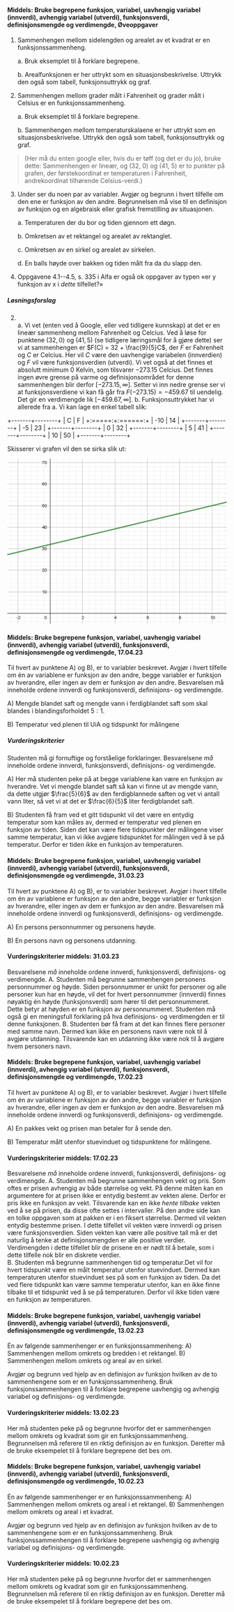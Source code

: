 #### Middels: Bruke begrepene funksjon, variabel, uavhengig variabel (innverdi), avhengig variabel (utverdi), funksjonsverdi, definisjonsmengde og verdimengde,  Øveoppgaver

1. Sammenhengen mellom sidelengden og arealet av et kvadrat er en
    funksjonssammenheng.

    a.  Bruk eksemplet til å forklare begrepene.

    b.  Arealfunksjonen er her uttrykt som en situasjonsbeskrivelse.
        Uttrykk den også som tabell, funksjonsuttrykk og graf.

2. Sammenhengen mellom grader målt i Fahrenheit og grader målt i
    Celsius er en funksjonssammenheng.

    a.  Bruk eksemplet til å forklare begrepene.

    b.  Sammenhengen mellom temperaturskalaene er her uttrykt som en
        situasjonsbeskrivelse. Uttrykk den også som tabell,
        funksjonsuttrykk og graf.

> (Her må du enten google eller, hvis du er tøff (og det er du jo),
> bruke dette: Sammenhengen er lineær, og $(32,\ 0)$ og $(41,\ 5)$ er to
> punkter på grafen, der førstekoordinat er temperaturen i Fahrenheit,
> andrekoordinat tilhørende Celsius-verdi.)

3. Under ser du noen par av variabler. Avgjør og begrunn i hvert
    tilfelle om den ene er funksjon av den andre. Begrunnelsen må vise
    til en definisjon av funksjon og en algebraisk eller grafisk
    fremstilling av situasjonen.

    a.  Temperaturen der du bor og tiden gjennom ett døgn.

    b.  Omkretsen av et rektangel og arealet av rektanglet.

    c.  Omkretsen av en sirkel og arealet av sirkelen.

    d.  En balls høyde over bakken og tiden målt fra da du slapp den.

4. Oppgavene 4.1--4.5, s. 335 i Alfa er også ok oppgaver av typen «er y
    funksjon av x i *dette* tilfellet?»

##### Løsningsforslag

2. \
   a. Vi vet (enten ved å Google, eller ved tidligere kunnskap) at det er en lineær sammenheng mellom Fahrenheit og Celcius. Ved å løse for punktene $(32,0)$ og $(41, 5)$ (se tidligere læringsmål for å gjøre dette) ser vi at sammenhengen er $F(C) = 32 + \frac{9}{5}C$, der $F$ er Fahrenheit og $C$ er Celcius. Her vil $C$ være den uavhengige variabelen (innverdien) og $F$ vil være funksjonsverdien (utverdi). Vi vet også at det finnes et absolutt minimum $0$ Kelvin, som tilsvarer $-273.15$ Celcius. Det finnes ingen øvre grense på varme og definisjonsområdet for denne sammenhengen blir derfor $[-273.15, \infty]$. Setter vi inn nedre grense ser vi at funksjonsverdiene vi kan få går fra $F(-273.15) = -459.67$ til uendelig. Det gir en verdimengde lik $[-459.67, \infty]$.
   b. Funksjonsuttrykket har vi allerede fra a. Vi kan lage en enkel tabell slik:

+-------+--------+
| C     |   F    |
+:=====:+:======:+
| -10   |   14   |
+-------+--------+
| -5    |   23   |
+-------+--------+
| 0     |   32   |
+-------+--------+
| 5     |   41   |
+-------+--------+
| 10    |   50   |
+-------+--------+

   Skisserer vi grafen vil den se sirka slik ut:

![](https://raw.githubusercontent.com/Andremartiny/MA-173/main/img/2023-03-27-12-33-04.png)

#### Middels: Bruke begrepene funksjon, variabel, uavhengig variabel (innverdi), avhengig variabel (utverdi), funksjonsverdi, definisjonsmengde og verdimengde,  17.04.23

Til hvert av punktene A) og B), er to variabler beskrevet. Avgjør i hvert tilfelle om én av variablene er funksjon av den andre, begge variabler er funksjon av hverandre, eller ingen av dem er funksjon av den andre. Besvarelsen må inneholde ordene innverdi og funksjonsverdi, definisjons- og verdimengde.

A) Mengde blandet saft og mengde vann i ferdigblandet saft som skal blandes i blandingsforholdet $5: 1$.

B) Temperatur ved plenen til UiA og tidspunkt for målingene

##### Vurderingskriterier

Studenten må gi fornuftige og forståelige forklaringer. Besvarelsene *må* inneholde ordene innverdi, funksjonsverdi, definisjons- og verdimengde.

A) Her må studenten peke på at begge variablene kan være en funksjon av hverandre. Vet vi mengde blandet saft så kan vi finne ut av mengde vann, da dette utgjør $\frac{5}{6}$ av den ferdigblannede saften og vet vi antall vann liter, så vet vi at det er $\frac{6}{5}$ liter ferdigblandet saft.

B) Studenten få fram ved et gitt tidspunkt vil det være en entydig temperatur som kan måles av, dermed er temperatur ved plenen en funksjon av tiden. Siden det kan være flere tidspunkter der målingene viser samme temperatur, kan vi ikke avgjøre tidspunktet for målingen ved å se på temperatur. Derfor er tiden ikke en funksjon av temperaturen.

#### Middels: Bruke begrepene funksjon, variabel, uavhengig variabel (innverdi), avhengig variabel (utverdi), funksjonsverdi, definisjonsmengde og verdimengde,  31.03.23

Til hvert av punktene A) og B), er to variabler beskrevet. Avgjør i hvert tilfelle om én av variablene er funksjon av den andre, begge variabler er funksjon av hverandre, eller ingen av dem er funksjon av den andre. Besvarelsen må inneholde ordene innverdi og funksjonsverdi, definisjons- og verdimengde.

A) En persons personnummer og personens høyde.

B) En persons navn og personens utdanning.

#### Vurderingskriterier middels:  31.03.23

Besvarelsene *må* inneholde ordene innverdi, funksjonsverdi, definisjons- og verdimengde.
A. Studenten må begrunne sammenhengen personens personnummer og høyde. Siden personnummer er unikt for personer og alle personer kun har en høyde, vil det for hvert personnummer (innverdi) finnes nøyaktig én høyde (funksjonsverdi) som hører til det personnummeret. Dette betyr at høyden er en funksjon av personnummeret. Studenten må også gi en meningsfull forklaring på hva definisjons- og verdimengden er til denne funksjonen.
B. Studenten bør få fram at det kan finnes flere personer med samme navn. Dermed kan ikke en personens navn være nok til å avgjøre utdanning. Tilsvarende kan en utdanning ikke være nok til å avgjøre hvem personers navn.

#### Middels: Bruke begrepene funksjon, variabel, uavhengig variabel (innverdi), avhengig variabel (utverdi), funksjonsverdi, definisjonsmengde og verdimengde,  17.02.23

Til hvert av punktene A) og B), er to variabler beskrevet. Avgjør i hvert tilfelle om én av variablene er funksjon av den andre, begge variabler er funksjon av hverandre, eller ingen av dem er funksjon av den andre. Besvarelsen må inneholde ordene innverdi og funksjonsverdi, definisjons- og verdimengde.

A) En pakkes vekt og prisen man betaler for å sende den.

B) Temperatur målt utenfor stuevinduet og tidspunktene for målingene.

#### Vurderingskriterier middels:  17.02.23

Besvarelsene *må* inneholde ordene innverdi, funksjonsverdi, definisjons- og verdimengde.
A. Studenten må begrunne sammenhengen vekt og pris. Som oftes er prisen avhengig av både størrelse og vekt. På denne måten kan en argumentere for at prisen ikke er entydig bestemt av vekten alene. Derfor er pris ikke en funksjon av vekt. Tilsvarende kan en ikke *hente tilbake* vekten ved å se på prisen, da disse ofte settes i intervaller. På den andre side kan en tolke oppgaven som at pakken er i en fiksert størrelse. Dermed vil vekten entydig bestemme prisen. I dette tilfellet vil vekten være innverdi og prisen være funksjonsverdien. Siden vekten kan være alle positive tall må er det naturlig å tenke at definisjonsmengden er alle positive verdier. Verdimengden i dette tilfellet blir de prisene en er nødt til å betale, som i dette tilfelle nok blir en diskrete verdier.  
B. Studenten må begrunne sammenhengen tid og temperatur.Det vil for hvert tidspunkt være en målt temperatur utenfor stuevinduet. Dermed kan temperaturen utenfor stuevinduet ses på som en funksjon av tiden. Da det ved flere tidspunkt kan være samme temperatur utenfor, kan en ikke finne tilbake til et tidspunkt ved å se på temperaturen. Derfor vil ikke tiden være en funksjon av temperaturen.

#### Middels: Bruke begrepene funksjon, variabel, uavhengig variabel (innverdi), avhengig variabel (utverdi), funksjonsverdi, definisjonsmengde og verdimengde,  13.02.23

Én av følgende sammenhenger er en funksjonssammenheng: A) Sammenhengen mellom omkrets og bredden i et rektangel. B) Sammenhengen mellom omkrets og areal av en sirkel.  

Avgjør og begrunn ved hjelp av en definisjon av funksjon hvilken av de to sammenhengene som er en funksjonssammenheng.
Bruk funksjonssammenhengen til å forklare begrepene uavhengig og avhengig variabel og definisjons- og verdimengde.

#### Vurderingskriterier middels:  13.02.23

Her må studenten peke på og begrunne hvorfor det er sammenhengen mellom omkrets og kvadrat som gir en funksjonssammenheng. Begrunnelsen må referere til en riktig definisjon av en funksjon. Deretter må de bruke eksempelet til å forklare begrepene det bes om.

#### Middels: Bruke begrepene funksjon, variabel, uavhengig variabel (innverdi), avhengig variabel (utverdi), funksjonsverdi, definisjonsmengde og verdimengde,  10.02.23

Én av følgende sammenhenger er en funksjonssammenheng: A) Sammenhengen mellom omkrets og areal i et rektangel. B) Sammenhengen mellom omkrets og areal i et kvadrat.  

Avgjør og begrunn ved hjelp av en definisjon av funksjon hvilken av de to sammenhengene som er en funksjonssammenheng.
Bruk funksjonssammenhengen til å forklare begrepene uavhengig og avhengig variabel og definisjons- og verdimengde.

#### Vurderingskriterier middels:  10.02.23

Her må studenten peke på og begrunne hvorfor det er sammenhengen mellom omkrets og kvadrat som gir en funksjonssammenheng. Begrunnelsen må referere til en riktig definisjon av en funksjon. Deretter må de bruke eksempelet til å forklare begrepene det bes om.

